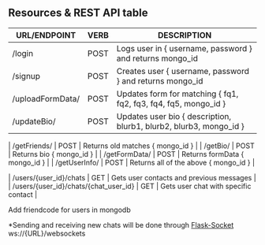 
## Resources & REST API table
| URL/ENDPOINT                            | VERB   | DESCRIPTION                                                        |
| --------------------------------------- | ------ | -----------------------------------------                          |
| /login                                  | POST   | Logs user in { username, password } and returns mongo_id           |
| /signup                                 | POST   | Creates user { username, password } and returns mongo_id           |
| /uploadFormData/                        | POST   | Updates form for matching { fq1, fq2, fq3, fq4, fq5, mongo_id }    |
| /updateBio/                             | POST   | Updates user bio { description, blurb1, blurb2, blurb3, mongo_id } |

| /getFriends/                            | POST   | Returns old matches { mongo_id }                         |
| /getBio/                                | POST   | Returns bio { mongo_id }                                 |
| /getFormData/                           | POST   | Returns formData { mongo_id }                            |
| /getUserInfo/                           | POST   | Returns all of the above { mongo_id }                    |

| /users/{user_id}/chats                | GET | Gets user contacts and previous messages |
| /users/{user_id}/chats/{chat_user_id} | GET | Gets user chat with specific contact     |

Add friendcode for users in mongodb

\*Sending and receiving new chats will be done through [Flask-Socket](https://github.com/miguelgrinberg/Flask-SocketIO)
ws://{URL}/websockets

